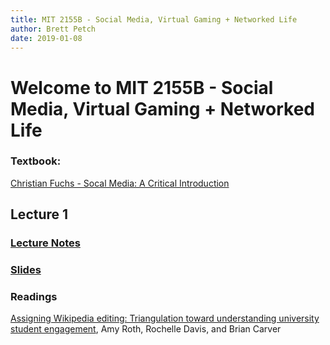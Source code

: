```yaml
---
title: MIT 2155B - Social Media, Virtual Gaming + Networked Life
author: Brett Petch
date: 2019-01-08
---
```


# Welcome to MIT 2155B - Social Media, Virtual Gaming + Networked Life
### Textbook: 
[Christian Fuchs - Socal Media: A Critical Introduction][textbook]

## Lecture 1

### [Lecture Notes][lectureNotes0]

### [Slides][slide0]

### Readings
[Assigning Wikipedia editing: Triangulation toward understanding university student engagement](https://journals.uic.edu/ojs/index.php/fm/article/view/4340/3687),  Amy Roth, Rochelle Davis, and Brian Carver



[lectureNotes0]: Lecture0
[slide0]: attachments/Lecture-0/slides.pdf
[textbook]: http://93.174.95.29/main/1570000/f32300c2fbdf3f0d3359601112863dd9/Christian%20Fuchs%20-%20Social%20Media_%20A%20Critical%20Introduction-SAGE%20Publications%20Ltd%20%282013%29.pdf